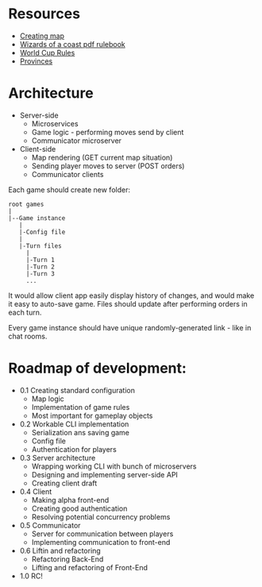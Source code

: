 # Resources

- [Creating map](http://www.petercollingridge.co.uk/blog/extracting-map-information-svg)
- [Wizards of a coast pdf rulebook](https://www.wizards.com/avalonhill/rules/diplomacy.pdf)
- [World Cup Rules](http://tournaments.webdiplomacy.net/diplomacy-world-cup)
- [Provinces](https://www.lspace.org/games/afpdip/files/abb.html)

# Architecture

- Server-side
  - Microservices
  - Game logic - performing moves send by client
  - Communicator microserver
- Client-side
  - Map rendering (GET current map situation)
  - Sending player moves to server (POST orders)
  - Communicator clients

Each game should create new folder:

```
root games
|
|--Game instance
   |
   |-Config file
   |
   |-Turn files
     |
     |-Turn 1
     |-Turn 2
     |-Turn 3
     ...
```

It would allow client app easily display history of changes, and would make it easy to auto-save game. Files should update after performing orders in each turn.

Every game instance should have unique randomly-generated link - like in chat rooms.

# Roadmap of development:

- 0.1 Creating standard configuration
  - Map logic
  - Implementation of game rules
  - Most important for gameplay objects
- 0.2 Workable CLI implementation
  - Serialization ans saving game
  - Config file
  - Authentication for players
- 0.3 Server architecture
  - Wrapping working CLI with bunch of microservers
  - Designing and implementing server-side API
  - Creating client draft
- 0.4 Client
  - Making alpha front-end
  - Creating good authentication
  - Resolving potential concurrency problems
- 0.5 Communicator
  - Server for communication between players
  - Implementing communication to front-end
- 0.6 Liftin and refactoring
  - Refactoring Back-End
  - Lifting and refactoring of Front-End
- 1.0 RC!
